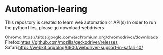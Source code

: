 # Automation-learing
This repository is created to learn web automation or API(s)
In order to run the python files, please go download webdrivers

Chrome:https://sites.google.com/a/chromium.org/chromedriver/downloads
Firefox:https://github.com/mozilla/geckodriver/releases
Safari:https://webkit.org/blog/6900/webdriver-support-in-safari-10/
